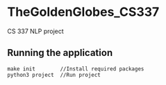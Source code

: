 # TheGoldenGlobes_CS337
CS 337 NLP project


## Running the application
```
make init        //Install required packages
python3 project  //Run project
```
